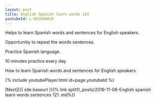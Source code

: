 ```yaml
---
layout: post
title: English Spanish learn words 124 
youtubeId: L-DSSU0OA10
---
```

 
 
Helps to learn Spanish words and sentences for English speakers.

Opportunitiy to repeat the words sentences. 

Practice Spanish language. 
 
10 minutes practice every day. 
 
How to learn Spanish words and sentences for English speakers 
 
{% include youtubePlayer.html id=page.youtubeId %}
 
 
[Next]({{ site.baseurl }}{% link  split1/_posts/2016-11-08-English spanish learn words sentences 121 .md%})
 
